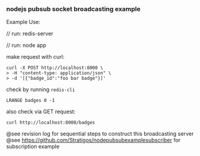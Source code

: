 ### nodejs pubsub socket broadcasting example ###

Example Use:

// run: redis-server

// run: node app

make request with curl:

````
curl -X POST http://localhost:8000 \
> -H "content-type: application/json" \
> -d '[{"badge_id":"foo bar badge"}]'
````

check by running `redis-cli`

````
LRANGE badges 0 -1
````

also check via GET request:

````
curl http://localhost:8000/badges
````

@see revision log for sequential steps to construct this broadcasting server
@see https://github.com/Stratigos/nodepubsubexamplesubscriber for subscription example